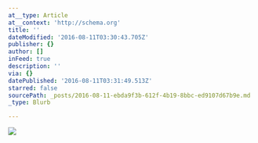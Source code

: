 ```yaml
---
at__type: Article
at__context: 'http://schema.org'
title: ''
dateModified: '2016-08-11T03:30:43.705Z'
publisher: {}
author: []
inFeed: true
description: ''
via: {}
datePublished: '2016-08-11T03:31:49.513Z'
starred: false
sourcePath: _posts/2016-08-11-ebda9f3b-612f-4b19-8bbc-ed9107d67b9e.md
_type: Blurb

---
```

![](https://the-grid-user-content.s3-us-west-2.amazonaws.com/17ff0085-1ed2-48a1-988c-a35415870ef8.jpg)